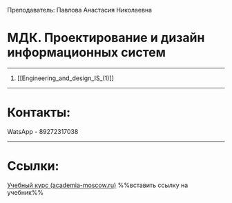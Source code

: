 Преподаватель: Павлова Анастасия Николаевна
# МДК. Проектирование и дизайн информационных систем
---
1. [[Engineering_and_design_IS_(1)]]
---
# Контакты:
WatsApp - 89272317038

---
# Ссылки:
[Учебный курс (academia-moscow.ru)](https://elearning.academia-moscow.ru/shellserver?id=2211&module_id=791328#791328)
%%вставить ссылку на учебник%%

